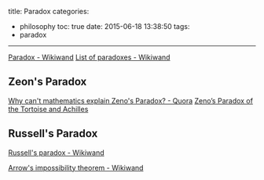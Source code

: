 title: Paradox
categories:
  - philosophy
toc: true
date: 2015-06-18 13:38:50
tags:
- paradox
---

[Paradox - Wikiwand](http://www.wikiwand.com/en/Paradox)
[List of paradoxes - Wikiwand](http://www.wikiwand.com/en/List_of_paradoxes)

## Zeon's Paradox

[Why can't mathematics explain Zeno's Paradox? - Quora](http://www.quora.com/Why-cant-mathematics-explain-Zenos-Paradox)
[Zeno’s Paradox of the Tortoise and Achilles](http://platonicrealms.com/encyclopedia/zenos-paradox-of-the-tortoise-and-achilles)

## Russell's Paradox

[Russell's paradox - Wikiwand](http://www.wikiwand.com/en/Russell's_paradox)



[Arrow's impossibility theorem - Wikiwand](http://www.wikiwand.com/en/Arrow's_impossibility_theorem)
